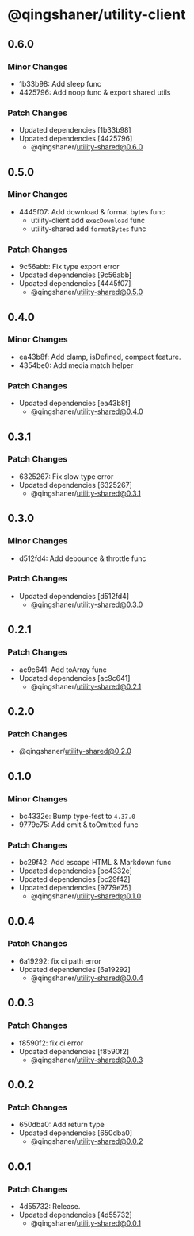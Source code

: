 # @qingshaner/utility-client

## 0.6.0

### Minor Changes

- 1b33b98: Add sleep func
- 4425796: Add noop func & export shared utils

### Patch Changes

- Updated dependencies [1b33b98]
- Updated dependencies [4425796]
  - @qingshaner/utility-shared@0.6.0

## 0.5.0

### Minor Changes

- 4445f07: Add download & format bytes func
  - utility-client add `execDownload` func
  - utility-shared add `formatBytes` func

### Patch Changes

- 9c56abb: Fix type export error
- Updated dependencies [9c56abb]
- Updated dependencies [4445f07]
  - @qingshaner/utility-shared@0.5.0

## 0.4.0

### Minor Changes

- ea43b8f: Add clamp, isDefined, compact feature.
- 4354be0: Add media match helper

### Patch Changes

- Updated dependencies [ea43b8f]
  - @qingshaner/utility-shared@0.4.0

## 0.3.1

### Patch Changes

- 6325267: Fix slow type error
- Updated dependencies [6325267]
  - @qingshaner/utility-shared@0.3.1

## 0.3.0

### Minor Changes

- d512fd4: Add debounce & throttle func

### Patch Changes

- Updated dependencies [d512fd4]
  - @qingshaner/utility-shared@0.3.0

## 0.2.1

### Patch Changes

- ac9c641: Add toArray func
- Updated dependencies [ac9c641]
  - @qingshaner/utility-shared@0.2.1

## 0.2.0

### Patch Changes

- @qingshaner/utility-shared@0.2.0

## 0.1.0

### Minor Changes

- bc4332e: Bump type-fest to `4.37.0`
- 9779e75: Add omit & toOmitted func

### Patch Changes

- bc29f42: Add escape HTML & Markdown func
- Updated dependencies [bc4332e]
- Updated dependencies [bc29f42]
- Updated dependencies [9779e75]
  - @qingshaner/utility-shared@0.1.0

## 0.0.4

### Patch Changes

- 6a19292: fix ci path error
- Updated dependencies [6a19292]
  - @qingshaner/utility-shared@0.0.4

## 0.0.3

### Patch Changes

- f8590f2: fix ci error
- Updated dependencies [f8590f2]
  - @qingshaner/utility-shared@0.0.3

## 0.0.2

### Patch Changes

- 650dba0: Add return type
- Updated dependencies [650dba0]
  - @qingshaner/utility-shared@0.0.2

## 0.0.1

### Patch Changes

- 4d55732: Release.
- Updated dependencies [4d55732]
  - @qingshaner/utility-shared@0.0.1

